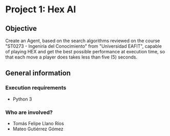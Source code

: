 # Project 1: Hex AI

## Objective
Create an Agent, based on the search algorithms reviewed on the course
"ST0273 - Ingeniría del Conocimiento" from "Universidad EAFIT",
capable of playing HEX and get the best possible performance at execution
time, so that each move a player does takes less than five (5) seconds.

## General information
### Execution requirements
* Python 3

### Who are involved?
* Tomás Felipe Llano Ríos
* Mateo Gutiérrez Gómez
